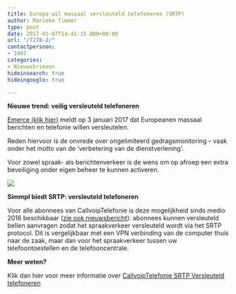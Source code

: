 ```yaml
---
title: Europa wil massaal versleuteld telefoneren (SRTP)
author: Marieke Timmer
type: post
date: 2017-01-07T14:41:15.000+00:00
url: "/7278-2/"
contactpersoon:
- 1987
categories:
- Nieuwsbrieven
hideinsearch: true
hideingoogle: true

---
```

**Nieuwe trend: veilig versleuteld telefoneren**

<a href="https://www.emerce.nl/nieuws/europeanen-willen-massaal-berichten-telefonie-encrypten" target="_blank">Emerce (klik hier)</a> meldt op 3 januari 2017 dat Europeanen massaal berichten en telefonie willen versleutelen.

<!--more-->

Reden hiervoor is de onvrede over ongelimiteerd gedragsmonitoring – vaak onder het motto van de ‘verbetering van de dienstverlening’.

Voor zowel spraak- als berichtenverkeer is de wens om op afroep een extra beveiliging onder eigen beheer te kunnen activeren.

<img src="https://res.cloudinary.com/callvoip/image/upload/v1556647042/voorbeelden_SRTP_vb1-2.png" class="alignright size-full" />

**Simmpl biedt SRTP: versleuteld telefoneren**

Voor alle abonnees van CallvoipTelefonie is deze mogelijkheid sinds medio 2016 beschikbaar (<a href="https://www.callvoiptelefonie.nl/encrypted-calls/#more-6645" target="_blank">zie ook nieuwsbericht</a>): abonnees kunnen versleuteld bellen aanvragen zodat het spraakverkeer versleuteld wordt via het SRTP protocol. Dit is vergelijkbaar met een VPN verbinding van de computer thuis naar de zaak, maar dan voor het spraakverkeer tussen uw telefoontoestellen en de telefooncentrale.

**Meer weten?**

Klik dan hier voor meer informatie over <a href="https://www.callvoiptelefonie.nl/versleutelde-telefoongesprekken/" target="_blank">CallvoipTelefonie SRTP Versleuteld telefoneren</a>